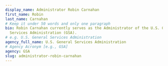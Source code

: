 ```yaml
---
display_name: Administrator Robin Carnahan
first_name: Robin
last_name: Carnahan
# Keep it under 50 words and only one paragraph
bio: Robin Carnahan currently serves as the Administrator of the U.S. General
  Services Administration (GSA).
# e.g. U.S. General Services Administration
agency_full_name: U.S. General Services Administration
# Agency Acronym [e.g., GSA]
agency: GSA
slug: administrator-robin-carnahan
---
```

